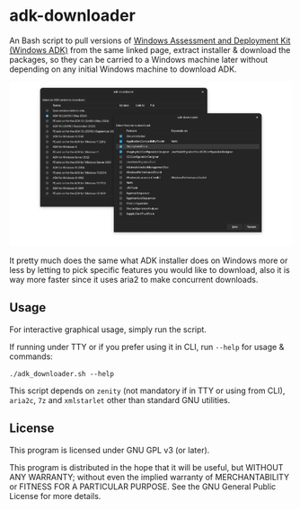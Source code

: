 # adk-downloader

An Bash script to pull versions of [Windows Assessment and Deployment Kit (Windows ADK)](https://learn.microsoft.com/en-us/windows-hardware/get-started/adk-install) from the same linked page, extract installer & download the packages, so they can be carried to a Windows machine later without depending on any initial Windows machine to download ADK.

![](./image.png)

It pretty much does the same what ADK installer does on Windows more or less by letting to pick specific features you would like to download, also it is way more faster since it uses aria2 to make concurrent downloads.

## Usage

For interactive graphical usage, simply run the script.

If running under TTY or if you prefer using it in CLI, run `--help` for usage & commands:

```
./adk_downloader.sh --help
```

This script depends on `zenity` (not mandatory if in TTY or using from CLI), `aria2c`, `7z` and `xmlstarlet` other than standard GNU utilities. 

## License

This program is licensed under GNU GPL v3 (or later).

This program is distributed in the hope that it will be useful, but WITHOUT ANY WARRANTY; without even the implied warranty of MERCHANTABILITY or FITNESS FOR A PARTICULAR PURPOSE. See the GNU General Public License for more details.